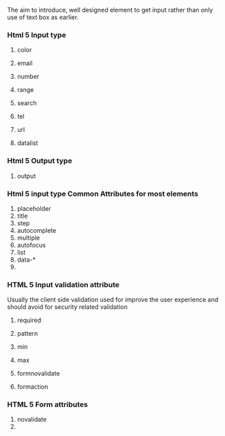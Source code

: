 The aim to introduce, well designed element to get input rather than only use of text box as earlier.

### Html 5 Input type

1. color

2. email

3. number

4. range

5. search

6. tel

7. url

8. datalist


### Html 5 Output type

1. output

### Html 5 input type Common Attributes for most elements

1. placeholder
2. title
3. step
4. autocomplete
5. multiple
6. autofocus
7. list
8. data-\*
9. 

### HTML 5 Input validation attribute

Usually the client side validation used for improve the user experience and should avoid for security related validation

1. required

2. pattern

3. min

4. max

5. formnovalidate

6. formaction


### HTML 5 Form attributes

1. novalidate
2. 

